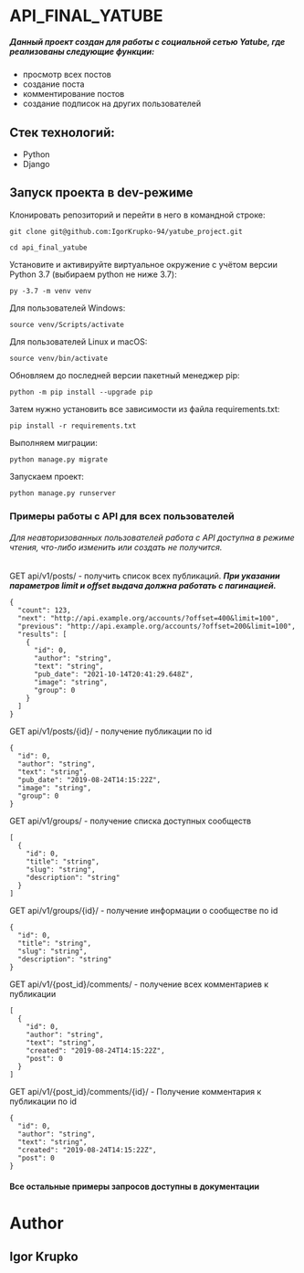 # API_FINAL_YATUBE
##### Данный проект создан для работы с социальной сетью Yatube, где реализованы следующие функции:
- просмотр всех постов
- создание поста
- комментирование постов
- создание подписок на других пользователей

## Стек технологий:
- Python
- Django

## Запуск проекта в dev-режиме
Клонировать репозиторий и перейти в него в командной строке:
``` 
git clone git@github.com:IgorKrupko-94/yatube_project.git 
```
``` 
cd api_final_yatube 
```
Установите и активируйте виртуальное окружение c учётом версии Python 3.7 (выбираем python не ниже 3.7):
``` 
py -3.7 -m venv venv 
```
Для пользователей Windows:
``` 
source venv/Scripts/activate 
```
Для пользователей Linux и macOS:
``` 
source venv/bin/activate 
```
Обновляем до последней версии пакетный менеджер pip:
``` 
python -m pip install --upgrade pip 
```
Затем нужно установить все зависимости из файла requirements.txt:
``` 
pip install -r requirements.txt 
```
Выполняем миграции:
``` 
python manage.py migrate 
```
Запускаем проект:
``` 
python manage.py runserver 
```

### Примеры работы с API для всех пользователей
###### Для неавторизованных пользователей работа с API доступна в режиме чтения, что-либо изменить или создать не получится.
GET api/v1/posts/ - получить список всех публикаций.
***При указании параметров limit и offset выдача должна работать с пагинацией.***
```
{
  "count": 123,
  "next": "http://api.example.org/accounts/?offset=400&limit=100",
  "previous": "http://api.example.org/accounts/?offset=200&limit=100",
  "results": [
    {
      "id": 0,
      "author": "string",
      "text": "string",
      "pub_date": "2021-10-14T20:41:29.648Z",
      "image": "string",
      "group": 0
    }
  ]
}
```
GET api/v1/posts/{id}/ - получение публикации по id
```
{
  "id": 0,
  "author": "string",
  "text": "string",
  "pub_date": "2019-08-24T14:15:22Z",
  "image": "string",
  "group": 0
}
```
GET api/v1/groups/ - получение списка доступных сообществ
```
[
  {
    "id": 0,
    "title": "string",
    "slug": "string",
    "description": "string"
  }
]
```
GET api/v1/groups/{id}/ - получение информации о сообществе по id
```
{
  "id": 0,
  "title": "string",
  "slug": "string",
  "description": "string"
}
```
GET api/v1/{post_id}/comments/ - получение всех комментариев к публикации
```
[
  {
    "id": 0,
    "author": "string",
    "text": "string",
    "created": "2019-08-24T14:15:22Z",
    "post": 0
  }
]
```
GET api/v1/{post_id}/comments/{id}/ - Получение комментария к публикации по id
```
{
  "id": 0,
  "author": "string",
  "text": "string",
  "created": "2019-08-24T14:15:22Z",
  "post": 0
}
```

#### Все остальные примеры запросов доступны в документации

# Author
## Igor Krupko
